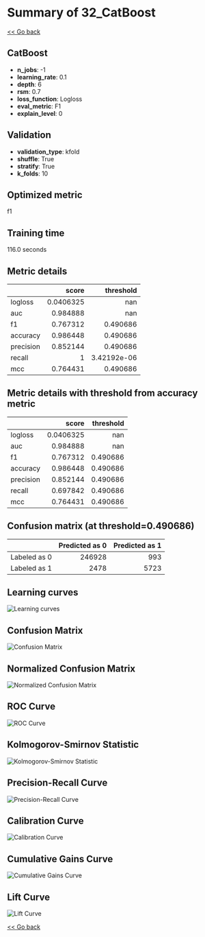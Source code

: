 # Summary of 32_CatBoost

[<< Go back](../README.md)


## CatBoost
- **n_jobs**: -1
- **learning_rate**: 0.1
- **depth**: 6
- **rsm**: 0.7
- **loss_function**: Logloss
- **eval_metric**: F1
- **explain_level**: 0

## Validation
 - **validation_type**: kfold
 - **shuffle**: True
 - **stratify**: True
 - **k_folds**: 10

## Optimized metric
f1

## Training time

116.0 seconds

## Metric details
|           |     score |     threshold |
|:----------|----------:|--------------:|
| logloss   | 0.0406325 | nan           |
| auc       | 0.984888  | nan           |
| f1        | 0.767312  |   0.490686    |
| accuracy  | 0.986448  |   0.490686    |
| precision | 0.852144  |   0.490686    |
| recall    | 1         |   3.42192e-06 |
| mcc       | 0.764431  |   0.490686    |


## Metric details with threshold from accuracy metric
|           |     score |   threshold |
|:----------|----------:|------------:|
| logloss   | 0.0406325 |  nan        |
| auc       | 0.984888  |  nan        |
| f1        | 0.767312  |    0.490686 |
| accuracy  | 0.986448  |    0.490686 |
| precision | 0.852144  |    0.490686 |
| recall    | 0.697842  |    0.490686 |
| mcc       | 0.764431  |    0.490686 |


## Confusion matrix (at threshold=0.490686)
|              |   Predicted as 0 |   Predicted as 1 |
|:-------------|-----------------:|-----------------:|
| Labeled as 0 |           246928 |              993 |
| Labeled as 1 |             2478 |             5723 |

## Learning curves
![Learning curves](learning_curves.png)
## Confusion Matrix

![Confusion Matrix](confusion_matrix.png)


## Normalized Confusion Matrix

![Normalized Confusion Matrix](confusion_matrix_normalized.png)


## ROC Curve

![ROC Curve](roc_curve.png)


## Kolmogorov-Smirnov Statistic

![Kolmogorov-Smirnov Statistic](ks_statistic.png)


## Precision-Recall Curve

![Precision-Recall Curve](precision_recall_curve.png)


## Calibration Curve

![Calibration Curve](calibration_curve_curve.png)


## Cumulative Gains Curve

![Cumulative Gains Curve](cumulative_gains_curve.png)


## Lift Curve

![Lift Curve](lift_curve.png)



[<< Go back](../README.md)
